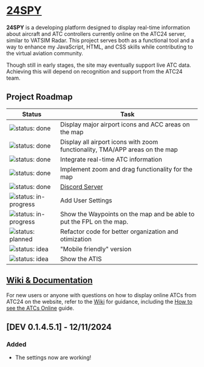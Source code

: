 # [24SPY](https://tiaguinho2009.github.io/24SPY/)

**24SPY** is a developing platform designed to display real-time information about aircraft and ATC controllers currently online on the ATC24 server, similar to VATSIM Radar. This project serves both as a functional tool and a way to enhance my JavaScript, HTML, and CSS skills while contributing to the virtual aviation community.

Though still in early stages, the site may eventually support live ATC data. Achieving this will depend on recognition and support from the ATC24 team.

## Project Roadmap

| Status                                         | Task                                         |
|------------------------------------------------|----------------------------------------------|
| ![status: done](https://img.shields.io/badge/status-done-brightgreen) | Display major airport icons and ACC areas on the map |
| ![status: done](https://img.shields.io/badge/status-done-brightgreen) | Display all airport icons with zoom functionality, TMA/APP areas on the map |
| ![status: done](https://img.shields.io/badge/status-done-brightgreen) | Integrate real-time ATC information |
| ![status: done](https://img.shields.io/badge/status-done-brightgreen) | Implement zoom and drag functionality for the map |
| ![status: done](https://img.shields.io/badge/status-done-brightgreen) | [Discord Server](https://discord.gg/8cQAguPjkh) |
| ![status: in-progress](https://img.shields.io/badge/status-in--progress-orange) | Add User Settings |
| ![status: in-progress](https://img.shields.io/badge/status-in--progress-orange) | Show the Waypoints on the map and be able to put the FPL on the map.|
| ![status: planned](https://img.shields.io/badge/status-planned-blue) | Refactor code for better organization and otimization |
| ![status: idea](https://img.shields.io/badge/status-idea-lightgrey) | "Mobile friendly" version |
| ![status: idea](https://img.shields.io/badge/status-idea-lightgrey) | Show the ATIS |

## [Wiki & Documentation](https://github.com/tiaguinho2009/24SPY/wiki)

For new users or anyone with questions on how to display online ATCs from ATC24 on the website, refer to the [Wiki](https://github.com/tiaguinho2009/24SPY/wiki) for guidance, including the [How to see the ATCs Online](https://github.com/tiaguinho2009/24SPY/wiki/How-to-see-the-ATCs-Online) guide.

## [DEV 0.1.4.5.1] - 12/11/2024
### Added
- The settings now are working!